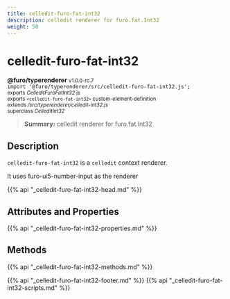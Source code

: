 ```yaml
---
title: celledit-furo-fat-int32
description: celledit renderer for furo.fat.Int32
weight: 50
---
```


# celledit-furo-fat-int32
**@furo/typerenderer** <small>v1.0.0-rc.7</small>
<br>`import '@furo/typerenderer/src/celledit-furo-fat-int32.js';`<small>
<br>exports *CelleditFuroFatInt32* js
<br>exports `<celledit-furo-fat-int32>` custom-element-definition
<br>extends */src/typerenderer/celledit-int32.js*
<br>superclass *CelleditInt32*</small>

> **Summary:** celledit renderer for furo.fat.Int32

## Description

`celledit-furo-fat-int32` is a `celledit` context renderer.

It uses furo-ui5-number-input as the renderer

{{% api "_celledit-furo-fat-int32-head.md" %}}

## Attributes and Properties
{{% api "_celledit-furo-fat-int32-properties.md" %}}



## Methods
{{% api "_celledit-furo-fat-int32-methods.md" %}}





{{% api "_celledit-furo-fat-int32-footer.md" %}}
{{% api "_celledit-furo-fat-int32-scripts.md" %}}
